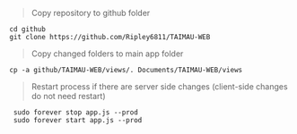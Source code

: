 >Copy repository to github folder

```
cd github
git clone https://github.com/Ripley6811/TAIMAU-WEB
```

>Copy changed folders to main app folder

```
cp -a github/TAIMAU-WEB/views/. Documents/TAIMAU-WEB/views
```

>Restart process if there are server side changes (client-side changes do not need restart)

```
 sudo forever stop app.js --prod
 sudo forever start app.js --prod
```
